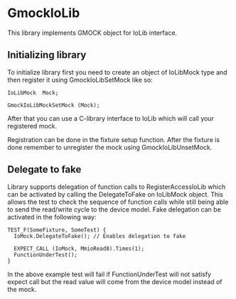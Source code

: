 # GmockIoLib

This library implements GMOCK object for IoLib interface.

## Initializing library

To initialize library first you need to create an object of IoLibMock type and then register it using GmockIoLibSetMock like so:

```
IoLibMock  Mock;

GmockIoLibMockSetMock (Mock);
```

After that you can use a C-library interface to IoLib which will call your registered mock.

Registration can be done in the fixture setup function. After the fixture is done remember to unregister the mock using GmockIoLibUnsetMock.

## Delegate to fake

Library supports delegation of function calls to RegisterAccessIoLib which can be activated by calling the DelegateToFake on IoLibMock object. This allows the test to check the sequence of function calls while still being able to send the read/write cycle to the device model. Fake delegation can
be activated in the following way:

```
TEST_F(SomeFixture, SomeTest) {
  IoMock.DelegateToFake(); // Enables delegation to fake

  EXPECT_CALL (IoMock, MmioRead8).Times(1);
  FunctionUnderTest();
}
```

In the above example test will fail if FunctionUnderTest will not satisfy expect call but the read value will come from the device model instead of the mock.
